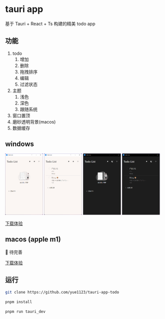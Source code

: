 # tauri app

基于 Tauri + React + Ts 构建的精美 todo app

## 功能

1. todo
    1. 增加
    2. 删除
    3. 拖拽排序
    4. 编辑
    5. 过滤状态
2. 主题
    1. 浅色
    2. 深色
    3. 跟随系统
3. 窗口置顶
4. 磨砂透明背景(macos)
5. 数据缓存
## windows

<p>
  <img style="width:24%" src='./screenshots/win_empty_light.png'>
  <img style="width:24%" src='./screenshots/win_light.png'>
  <img style="width:24%" src='./screenshots/win_empty_dark.png'>
  <img style="width:24%" src='./screenshots/win_dark.png'>
</p>

[下载体验](./release/Todo%20List_0.1.0_x64_en-US.msi)

## macos (apple m1)

🚧 待完善

[下载体验](./release/Todo%20List_0.1.0_aarch64.dmg)

## 运行

```bash
git clone https://github.com/yue1123/tauri-app-todo
```

```bash
pnpm install
```

```bash
pnpm run tauri_dev
```
